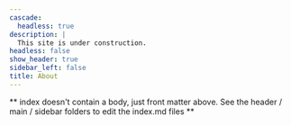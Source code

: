 ```yaml
---
cascade:
  headless: true
description: |
  This site is under construction.
headless: false
show_header: true
sidebar_left: false
title: About
---
```


** index doesn't contain a body, just front matter above.
See the header / main / sidebar folders to edit the index.md files **
